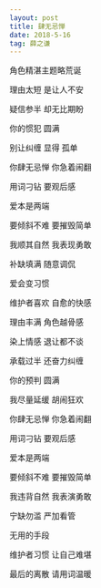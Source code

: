 ```yaml
---
layout: post
title: 肆无忌惮
date: 2018-5-16  
tag: 薛之谦
---
```


角色精湛主题略荒诞

理由太短 是让人不安

疑信参半 却无比期盼

你的惯犯 圆满

别让纠缠 显得 孤单

你肆无忌惮 你急着闹翻

用词刁钻 要观后感

爱本是两端

要倾斜不难 要摧毁简单

我顺其自然 我表现勇敢

补缺填满 随意调侃

爱会变习惯

维护者喜欢 自愈的快感

理由丰满 角色越骨感

染上情感 退让都不谈

承载过半 还奋力纠缠

你的预判 圆满

我尽量延缓 胡闹狂欢

你肆无忌惮 你急着闹翻

用词刁钻 要观后感

爱本是两端

要倾斜不难 要摧毁简单

我违背自然 我表演勇敢

宁缺勿滥 严加看管

无用的手段

维护者习惯 让自己难堪

最后的离散 请用词温暖　　

